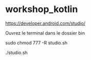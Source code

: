 # workshop_kotlin

https://developer.android.com/studio/

Ouvrez le terminal dans le dossier bin

sudo chmod 777 -R studio.sh

./studio.sh


